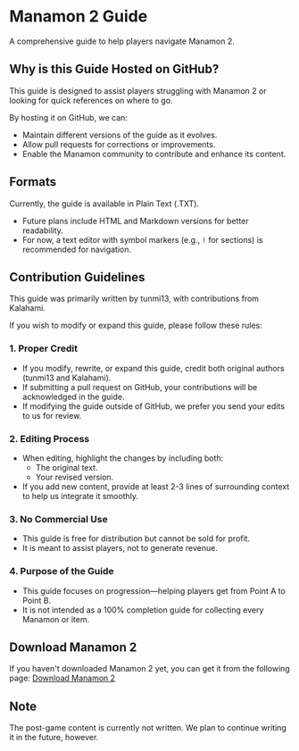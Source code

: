 # Manamon 2 Guide  
A comprehensive guide to help players navigate Manamon 2.  

## Why is this Guide Hosted on GitHub?  
This guide is designed to assist players struggling with Manamon 2 or looking for quick references on where to go.  

By hosting it on GitHub, we can:  
- Maintain different versions of the guide as it evolves.  
- Allow pull requests for corrections or improvements.  
- Enable the Manamon community to contribute and enhance its content.  

## Formats  
Currently, the guide is available in Plain Text (.TXT).  
- Future plans include HTML and Markdown versions for better readability.  
- For now, a text editor with symbol markers (e.g., `!` for sections) is recommended for navigation.  

## Contribution Guidelines  
This guide was primarily written by tunmi13, with contributions from Kalahami.  

If you wish to modify or expand this guide, please follow these rules:  

### 1. Proper Credit  
- If you modify, rewrite, or expand this guide, credit both original authors (tunmi13 and Kalahami).  
- If submitting a pull request on GitHub, your contributions will be acknowledged in the guide.  
- If modifying the guide outside of GitHub, we prefer you send your edits to us for review.  

### 2. Editing Process  
- When editing, highlight the changes by including both:  
  - The original text.  
  - Your revised version.  
- If you add new content, provide at least 2-3 lines of surrounding context to help us integrate it smoothly.  

### 3. No Commercial Use  
- This guide is free for distribution but cannot be sold for profit.  
- It is meant to assist players, not to generate revenue.  

### 4. Purpose of the Guide  
- This guide focuses on progression—helping players get from Point A to Point B.  
- It is not intended as a 100% completion guide for collecting every Manamon or item.  

## Download Manamon 2  
If you haven't downloaded Manamon 2 yet, you can get it from the following page:
[Download Manamon 2](https://www.vgstorm.com/manamon2.php)

## Note
The post-game content is currently not written. We plan to continue writing it in the future, however.
